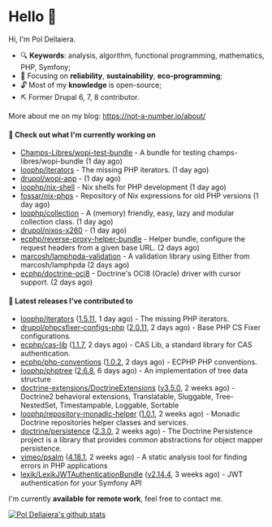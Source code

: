 # Hello 👋

Hi, I'm Pol Dellaiera.

- 🔍 **Keywords**: analysis, algorithm, functional programming, mathematics, PHP, Symfony;
- 🎯 Focusing on **reliability**, **sustainability**, **eco-programming**;
- 🔓 Most of my **knowledge** is open-source;
- ⛏️ Former Drupal 6, 7, 8 contributor.

More about me on my blog: https://not-a-number.io/about/

#### 👷 Check out what I'm currently working on

- [Champs-Libres/wopi-test-bundle](https://github.com/Champs-Libres/wopi-test-bundle) - A bundle for testing champs-libres/wopi-bundle (1 day ago)
- [loophp/iterators](https://github.com/loophp/iterators) - The missing PHP iterators. (1 day ago)
- [drupol/wopi-app](https://github.com/drupol/wopi-app) -  (1 day ago)
- [loophp/nix-shell](https://github.com/loophp/nix-shell) - Nix shells for PHP development (1 day ago)
- [fossar/nix-phps](https://github.com/fossar/nix-phps) - Repository of Nix expressions for old PHP versions (1 day ago)
- [loophp/collection](https://github.com/loophp/collection) - A (memory) friendly, easy, lazy and modular collection class. (1 day ago)
- [drupol/nixos-x260](https://github.com/drupol/nixos-x260) -  (1 day ago)
- [ecphp/reverse-proxy-helper-bundle](https://github.com/ecphp/reverse-proxy-helper-bundle) - Helper bundle, configure the request headers from a given base URL. (2 days ago)
- [marcosh/lamphpda-validation](https://github.com/marcosh/lamphpda-validation) - A validation library using Either from marcosh/lamphpda (2 days ago)
- [ecphp/doctrine-oci8](https://github.com/ecphp/doctrine-oci8) - Doctrine&#39;s OCI8 (Oracle) driver with cursor support. (2 days ago)

#### 🔭 Latest releases I've contributed to

- [loophp/iterators](https://github.com/loophp/iterators) ([1.5.11](https://github.com/loophp/iterators/releases/tag/1.5.11), 1 day ago) - The missing PHP iterators.
- [drupol/phpcsfixer-configs-php](https://github.com/drupol/phpcsfixer-configs-php) ([2.0.11](https://github.com/drupol/phpcsfixer-configs-php/releases/tag/2.0.11), 2 days ago) - Base PHP CS Fixer configurations.
- [ecphp/cas-lib](https://github.com/ecphp/cas-lib) ([1.1.7](https://github.com/ecphp/cas-lib/releases/tag/1.1.7), 2 days ago) - CAS Lib, a standard library for CAS authentication.
- [ecphp/php-conventions](https://github.com/ecphp/php-conventions) ([1.0.2](https://github.com/ecphp/php-conventions/releases/tag/1.0.2), 2 days ago) - ECPHP PHP conventions.
- [loophp/phptree](https://github.com/loophp/phptree) ([2.6.8](https://github.com/loophp/phptree/releases/tag/2.6.8), 6 days ago) - An implementation of tree data structure
- [doctrine-extensions/DoctrineExtensions](https://github.com/doctrine-extensions/DoctrineExtensions) ([v3.5.0](https://github.com/doctrine-extensions/DoctrineExtensions/releases/tag/v3.5.0), 2 weeks ago) - Doctrine2 behavioral extensions, Translatable, Sluggable, Tree-NestedSet, Timestampable, Loggable, Sortable
- [loophp/repository-monadic-helper](https://github.com/loophp/repository-monadic-helper) ([1.0.1](https://github.com/loophp/repository-monadic-helper/releases/tag/1.0.1), 2 weeks ago) - Monadic Doctrine repositories helper classes and services.
- [doctrine/persistence](https://github.com/doctrine/persistence) ([2.3.0](https://github.com/doctrine/persistence/releases/tag/2.3.0), 2 weeks ago) - The Doctrine Persistence project is a library that provides common abstractions for object mapper persistence.
- [vimeo/psalm](https://github.com/vimeo/psalm) ([4.18.1](https://github.com/vimeo/psalm/releases/tag/4.18.1), 2 weeks ago) - A static analysis tool for finding errors in PHP applications
- [lexik/LexikJWTAuthenticationBundle](https://github.com/lexik/LexikJWTAuthenticationBundle) ([v2.14.4](https://github.com/lexik/LexikJWTAuthenticationBundle/releases/tag/v2.14.4), 3 weeks ago) - JWT authentication for your Symfony API

I'm currently **available for remote work**, feel free to contact me.

[![Pol Dellaiera's github stats](https://github-readme-stats.vercel.app/api?username=drupol&count_private=true&show_icons=true)](https://github.com/drupol)
